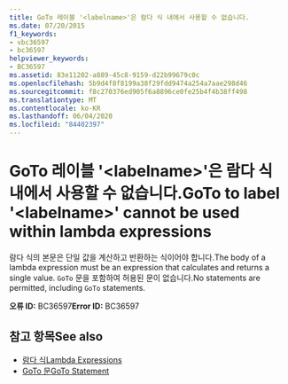 ```yaml
---
title: GoTo 레이블 '<labelname>'은 람다 식 내에서 사용할 수 없습니다.
ms.date: 07/20/2015
f1_keywords:
- vbc36597
- bc36597
helpviewer_keywords:
- BC36597
ms.assetid: 83e11202-a889-45c8-9159-d22b99679c0c
ms.openlocfilehash: 5b9d4f8f8199a38f29fdd9474a254a7aae298d46
ms.sourcegitcommit: f8c270376ed905f6a8896ce0fe25b4f4b38ff498
ms.translationtype: MT
ms.contentlocale: ko-KR
ms.lasthandoff: 06/04/2020
ms.locfileid: "84402397"
---
```

# <a name="goto-to-label-labelname-cannot-be-used-within-lambda-expressions"></a><span data-ttu-id="70b77-102">GoTo 레이블 '\<labelname>'은 람다 식 내에서 사용할 수 없습니다.</span><span class="sxs-lookup"><span data-stu-id="70b77-102">GoTo to label '\<labelname>' cannot be used within lambda expressions</span></span>
<span data-ttu-id="70b77-103">람다 식의 본문은 단일 값을 계산하고 반환하는 식이어야 합니다.</span><span class="sxs-lookup"><span data-stu-id="70b77-103">The body of a lambda expression must be an expression that calculates and returns a single value.</span></span> <span data-ttu-id="70b77-104">`GoTo` 문을 포함하여 허용된 문이 없습니다.</span><span class="sxs-lookup"><span data-stu-id="70b77-104">No statements are permitted, including `GoTo` statements.</span></span>  
  
 <span data-ttu-id="70b77-105">**오류 ID:** BC36597</span><span class="sxs-lookup"><span data-stu-id="70b77-105">**Error ID:** BC36597</span></span>  
  
## <a name="see-also"></a><span data-ttu-id="70b77-106">참고 항목</span><span class="sxs-lookup"><span data-stu-id="70b77-106">See also</span></span>

- [<span data-ttu-id="70b77-107">람다 식</span><span class="sxs-lookup"><span data-stu-id="70b77-107">Lambda Expressions</span></span>](../programming-guide/language-features/procedures/lambda-expressions.md)
- [<span data-ttu-id="70b77-108">GoTo 문</span><span class="sxs-lookup"><span data-stu-id="70b77-108">GoTo Statement</span></span>](../language-reference/statements/goto-statement.md)

